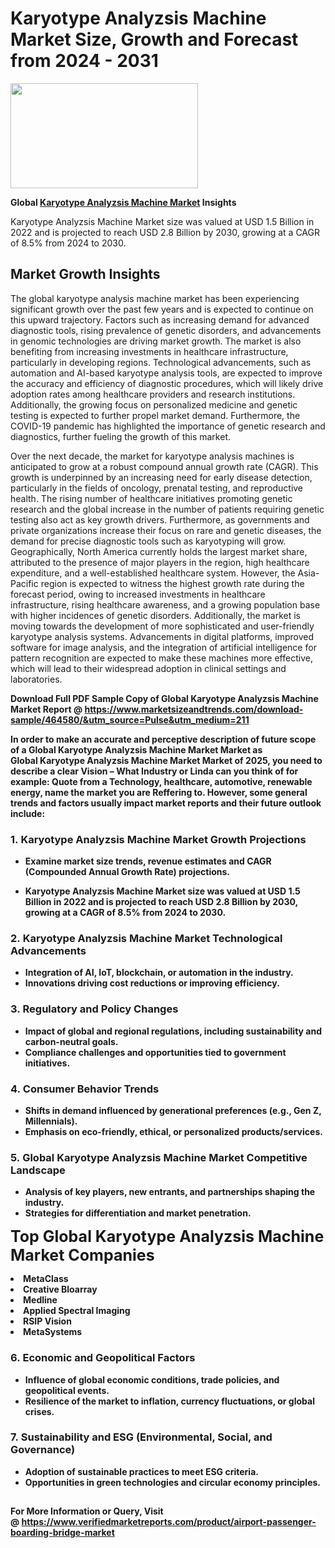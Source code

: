 <H1>Karyotype Analyzsis Machine Market Size, Growth and Forecast from 2024 - 2031</H1><img class="aligncenter size-medium wp-image-584254" src="https://thirdeyenews.in/wp-content/uploads/2024/09/Global-Market-Research-300x168.jpeg" alt="" width="300" height="168" /><p><strong>Global&nbsp;<a href="https://www.marketsizeandtrends.com/download-sample/464580/&amp;utm_source=Pulse&amp;utm_medium=211">Karyotype Analyzsis Machine Market</a> Insights</strong></p><p>Karyotype Analyzsis Machine Market size was valued at USD 1.5 Billion in 2022 and is projected to reach USD 2.8 Billion by 2030, growing at a CAGR of 8.5% from 2024 to 2030.</p><p><h2>Market Growth Insights</h2> <p>The global karyotype analysis machine market has been experiencing significant growth over the past few years and is expected to continue on this upward trajectory. Factors such as increasing demand for advanced diagnostic tools, rising prevalence of genetic disorders, and advancements in genomic technologies are driving market growth. The market is also benefiting from increasing investments in healthcare infrastructure, particularly in developing regions. Technological advancements, such as automation and AI-based karyotype analysis tools, are expected to improve the accuracy and efficiency of diagnostic procedures, which will likely drive adoption rates among healthcare providers and research institutions. Additionally, the growing focus on personalized medicine and genetic testing is expected to further propel market demand. Furthermore, the COVID-19 pandemic has highlighted the importance of genetic research and diagnostics, further fueling the growth of this market.</p> <p><strong></strong></p> <p>Over the next decade, the market for karyotype analysis machines is anticipated to grow at a robust compound annual growth rate (CAGR). This growth is underpinned by an increasing need for early disease detection, particularly in the fields of oncology, prenatal testing, and reproductive health. The rising number of healthcare initiatives promoting genetic research and the global increase in the number of patients requiring genetic testing also act as key growth drivers. Furthermore, as governments and private organizations increase their focus on rare and genetic diseases, the demand for precise diagnostic tools such as karyotyping will grow. Geographically, North America currently holds the largest market share, attributed to the presence of major players in the region, high healthcare expenditure, and a well-established healthcare system. However, the Asia-Pacific region is expected to witness the highest growth rate during the forecast period, owing to increased investments in healthcare infrastructure, rising healthcare awareness, and a growing population base with higher incidences of genetic disorders. Additionally, the market is moving towards the development of more sophisticated and user-friendly karyotype analysis systems. Advancements in digital platforms, improved software for image analysis, and the integration of artificial intelligence for pattern recognition are expected to make these machines more effective, which will lead to their widespread adoption in clinical settings and laboratories.</p> <p><strong></p><p><span class=""><strong>Download Full PDF Sample Copy of Global Karyotype Analyzsis Machine Market Report</strong> @ <a href="https://www.marketsizeandtrends.com/download-sample/464580/&amp;utm_source=Pulse&amp;utm_medium=211" target="_blank">https://www.marketsizeandtrends.com/download-sample/464580/&amp;utm_source=Pulse&amp;utm_medium=211</a></span></p><p>In order to make an accurate and perceptive description of future scope of a Global&nbsp;Karyotype Analyzsis Machine Market Market as Global&nbsp;Karyotype Analyzsis Machine Market Market of 2025, you need to describe a clear Vision &ndash; What Industry or Linda can you think of for example: Quote from a Technology, healthcare, automotive, renewable energy, name the market you are Reffering to. However, some general trends and factors usually impact market reports and their future outlook include:</p><h3>1.&nbsp;<strong>Karyotype Analyzsis Machine Market Growth Projections</strong></h3><ul><li>Examine market size trends, revenue estimates and CAGR (Compounded Annual Growth Rate) projections.</li><li><p>Karyotype Analyzsis Machine Market size was valued at USD 1.5 Billion in 2022 and is projected to reach USD 2.8 Billion by 2030, growing at a CAGR of 8.5% from 2024 to 2030.</p></li></ul><h3>2.&nbsp;<strong>Karyotype Analyzsis Machine Market Technological Advancements</strong></h3><ul><li>Integration of AI, IoT, blockchain, or automation in the industry.</li><li>Innovations driving cost reductions or improving efficiency.</li></ul><h3>3.&nbsp;<strong>Regulatory and Policy Changes</strong></h3><ul><li>Impact of global and regional regulations, including sustainability and carbon-neutral goals.</li><li>Compliance challenges and opportunities tied to government initiatives.</li></ul><h3>4.&nbsp;<strong>Consumer Behavior Trends</strong></h3><ul><li>Shifts in demand influenced by generational preferences (e.g., Gen Z, Millennials).</li><li>Emphasis on eco-friendly, ethical, or personalized products/services.</li></ul><h3>5.&nbsp;<strong>Global Karyotype Analyzsis Machine Market Competitive Landscape</strong></h3><ul><li>Analysis of key players, new entrants, and partnerships shaping the industry.</li><li>Strategies for differentiation and market penetration.</li></ul><p data-pm-slice="1 1 []"><span style="color: inherit; font-family: inherit; font-size: 25px;">Top Global Karyotype Analyzsis Machine Market Companies</span></p><div class="" data-test-id=""><p><li>MetaClass</li><li> Creative Bloarray</li><li> Medline</li><li> Applied Spectral Imaging</li><li> RSIP Vision</li><li> MetaSystems</li></p></div><h3>6.&nbsp;<strong>Economic and Geopolitical Factors</strong></h3><ul><li>Influence of global economic conditions, trade policies, and geopolitical events.</li><li>Resilience of the market to inflation, currency fluctuations, or global crises.</li></ul><h3>7.&nbsp;<strong>Sustainability and ESG (Environmental, Social, and Governance)</strong></h3><ul><li>Adoption of sustainable practices to meet ESG criteria.</li><li>Opportunities in green technologies and circular economy principles.</li></ul><h2><strong style="font-size: 14px;">For More Information or Query, Visit @&nbsp;</strong><a style="background-color: #ffffff; font-size: 14px;" href="https://www.marketsizeandtrends.com/report/karyotype-analyzsis-machine-market/" target="_blank">https://www.verifiedmarketreports.com/product/airport-passenger-boarding-bridge-market</a></h2>
